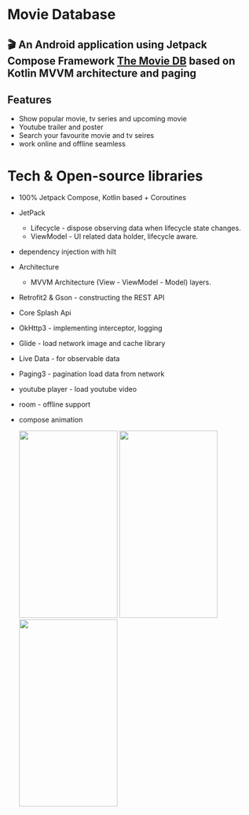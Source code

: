 # Movie Database
## 🎬 An Android application using Jetpack Compose Framework [The Movie DB](https://www.themoviedb.org) based on Kotlin MVVM architecture and paging 

## Features

- Show popular movie, tv series and upcoming movie
- Youtube trailer and poster
- Search your favourite movie and tv seires
- work online and offline seamless

# Tech & Open-source libraries
- 100% Jetpack Compose, Kotlin based + Coroutines
- JetPack
    - Lifecycle - dispose observing data when lifecycle state changes.
    - ViewModel - UI related data holder, lifecycle aware.
- dependency injection with hilt
- Architecture
    - MVVM Architecture (View - ViewModel - Model) layers.
- Retrofit2 & Gson - constructing the REST API
- Core Splash Api
- OkHttp3 - implementing interceptor, logging
- Glide - load network image and cache library
- Live Data - for observable data
- Paging3 - pagination load data from network
- youtube player - load youtube video
- room - offline support
- compose animation



  <img src="https://github.com/user-attachments/assets/607409ed-3adc-48f7-878c-1646d1492156" width="200" height="380"> <img src="https://github.com/user-attachments/assets/eb320319-60dc-47e0-9af3-d9f12be4db56" width="200" height="380"> <img src="https://github.com/user-attachments/assets/fb5f8016-4070-4d15-9eaf-9567b4988470" width="200" height="380">


